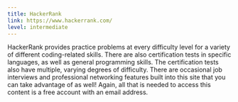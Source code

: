```yaml
---
title: HackerRank
link: https://www.hackerrank.com/
level: intermediate
---
```

HackerRank provides practice problems at every difficulty level for a variety of different coding-related skills. There are also certification tests in specific languages, as well as general programming skills. The certification tests also have multiple, varying degrees of difficulty. There are occasional job interviews and professional networking features built into this site that you can take advantage of as well! Again, all that is needed to access this content is a free account with an email address.
